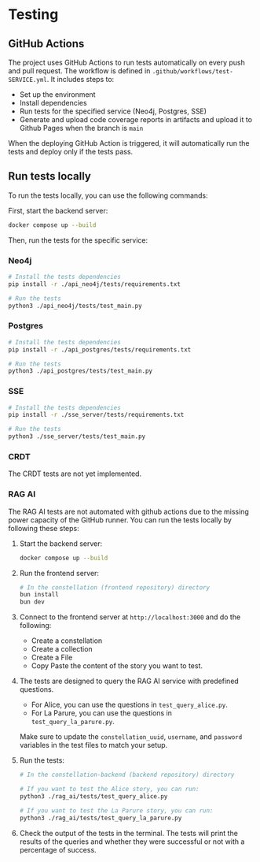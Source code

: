 # Testing

## GitHub Actions

The project uses GitHub Actions to run tests automatically on every push and pull request. The workflow is defined in `.github/workflows/test-SERVICE.yml`. It includes steps to:

- Set up the environment
- Install dependencies
- Run tests for the specified service (Neo4j, Postgres, SSE)
- Generate and upload code coverage reports in artifacts and upload it to Github Pages when the branch is `main`

When the deploying GitHub Action is triggered, it will automatically run the tests and deploy only if the tests pass.

## Run tests locally

To run the tests locally, you can use the following commands:

First, start the backend server:

```bash
docker compose up --build
```

Then, run the tests for the specific service:

### Neo4j

```bash
# Install the tests dependencies
pip install -r ./api_neo4j/tests/requirements.txt

# Run the tests
python3 ./api_neo4j/tests/test_main.py
```

### Postgres

```bash
# Install the tests dependencies
pip install -r ./api_postgres/tests/requirements.txt

# Run the tests
python3 ./api_postgres/tests/test_main.py
```

### SSE

```bash
# Install the tests dependencies
pip install -r ./sse_server/tests/requirements.txt

# Run the tests
python3 ./sse_server/tests/test_main.py
```

### CRDT

The CRDT tests are not yet implemented.

### RAG AI

The RAG AI tests are not automated with github actions due to the missing power capacity of the GitHub runner. You can run the tests locally by following these steps:

1. Start the backend server:

    ```bash
    docker compose up --build
    ```

2. Run the frontend server:

    ```bash
    # In the constellation (frontend repository) directory
    bun install
    bun dev
    ```

3. Connect to the frontend server at `http://localhost:3000` and do the following:

    - Create a constellation
    - Create a collection
    - Create a File
    - Copy Paste the content of the story you want to test.

4. The tests are designed to query the RAG AI service with predefined questions.

    - For Alice, you can use the questions in `test_query_alice.py`.
    - For La Parure, you can use the questions in `test_query_la_parure.py`.

    Make sure to update the `constellation_uuid`, `username`, and `password` variables in the test files to match your setup.

5. Run the tests:

    ```bash
    # In the constellation-backend (backend repository) directory

    # If you want to test the Alice story, you can run:
    python3 ./rag_ai/tests/test_query_alice.py

    # If you want to test the La Parure story, you can run:
    python3 ./rag_ai/tests/test_query_la_parure.py
    ```

6. Check the output of the tests in the terminal. The tests will print the results of the queries and whether they were successful or not with a percentage of success.
